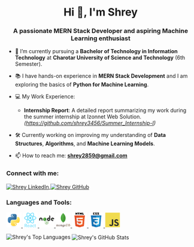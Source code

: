 <h1 align="center">Hi 👋, I'm Shrey</h1>
<h3 align="center">A passionate MERN Stack Developer and aspiring Machine Learning enthusiast</h3>


- 🌱 I’m currently pursuing a **Bachelor of Technology in Information Technology** at **Charotar University of Science and Technology** (6th Semester).

- 📚 I have hands-on experience in **MERN Stack Development** and I am exploring the basics of **Python for Machine Learning**.

- 💻 My Work Experience:
  - **Internship Report**: A detailed report summarizing my work during the summer internship at Izonnet Web Solution. *(https://github.com/shrey3456/Summer_Internship-I)*

- 🛠️ Currently working on improving my understanding of **Data Structures**, **Algorithms**, and **Machine Learning Models**.

- 📫 How to reach me: **shrey2859@gmail.com**

<h3 align="left">Connect with me:</h3>
<p align="left">
  <a href="https://www.linkedin.com/in/shrey-patel-7168a724b/" target="blank">
    <img align="center" src="https://raw.githubusercontent.com/rahuldkjain/github-profile-readme-generator/master/src/images/icons/Social/linked-in-alt.svg" alt="Shrey LinkedIn" height="30" width="40" />
  </a>
  <a href="https://github.com/shrey3456" target="blank">
    <img align="center" src="https://raw.githubusercontent.com/rahuldkjain/github-profile-readme-generator/master/src/images/icons/Social/github.svg" alt="Shrey GitHub" height="30" width="40" />
  </a>
</p>

<h3 align="left">Languages and Tools:</h3>
<p align="left">
  <a href="https://www.python.org" target="_blank" rel="noreferrer">
    <img src="https://raw.githubusercontent.com/devicons/devicon/master/icons/python/python-original.svg" alt="Python" width="40" height="40" />
  </a>
  <a href="https://reactjs.org/" target="_blank" rel="noreferrer">
    <img src="https://raw.githubusercontent.com/devicons/devicon/master/icons/react/react-original-wordmark.svg" alt="React" width="40" height="40" />
  </a>
  <a href="https://nodejs.org" target="_blank" rel="noreferrer">
    <img src="https://raw.githubusercontent.com/devicons/devicon/master/icons/nodejs/nodejs-original-wordmark.svg" alt="Node.js" width="40" height="40" />
  </a>
  <a href="https://www.mongodb.com/" target="_blank" rel="noreferrer">
    <img src="https://raw.githubusercontent.com/devicons/devicon/master/icons/mongodb/mongodb-original-wordmark.svg" alt="MongoDB" width="40" height="40" />
  </a>
  <a href="https://www.w3.org/html/" target="_blank" rel="noreferrer">
    <img src="https://raw.githubusercontent.com/devicons/devicon/master/icons/html5/html5-original-wordmark.svg" alt="HTML" width="40" height="40" />
  </a>
  <a href="https://www.w3schools.com/css/" target="_blank" rel="noreferrer">
    <img src="https://raw.githubusercontent.com/devicons/devicon/master/icons/css3/css3-original-wordmark.svg" alt="CSS" width="40" height="40" />
  </a>
  <a href="https://www.javascript.com/" target="_blank" rel="noreferrer">
    <img src="https://raw.githubusercontent.com/devicons/devicon/master/icons/javascript/javascript-original.svg" alt="JavaScript" width="40" height="40" />
  </a>
</p>

<p><img align="left" src="https://github-readme-stats.vercel.app/api/top-langs?username=shrey3456&show_icons=true&locale=en&layout=compact" alt="Shrey's Top Languages" /></p>

<p>&nbsp;<img align="center" src="https://github-readme-stats.vercel.app/api?username=shrey3456&show_icons=true&locale=en" alt="Shrey's GitHub Stats" /></p>
